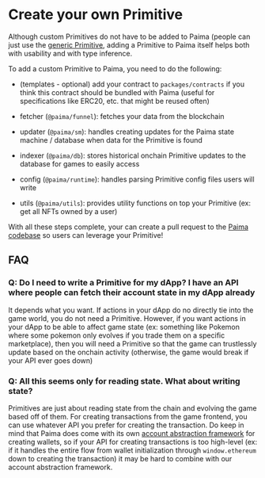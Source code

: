 # Create your own Primitive

Although custom Primitives do not have to be added to Paima (people can just use the [generic Primitive](./999-Generic.md), adding a Primitive to Paima itself helps both with usability and with type inference.

To add a custom Primitive to Paima, you need to do the following:

- (templates - optional) add your contract to `packages/contracts` if you think this contract should be bundled with Paima (useful for specifications like ERC20, etc. that might be reused often)


- fetcher (`@paima/funnel`): fetches your data from the blockchain
- updater (`@paima/sm`): handles creating updates for the Paima state machine / database when data for the Primitive is found
- indexer (`@paima/db`): stores historical onchain Primitive updates to the database for games to easily access
- config (`@paima/runtime`): handles parsing Primitive config files users will write
- utils (`@paima/utils`): provides utility functions on top your Primitive (ex: get all NFTs owned by a user)

With all these steps complete, your can create a pull request to the [Paima codebase](https://github.com/PaimaStudios/paima-engine/) so users can leverage your Primitive!

## FAQ

### Q: Do I need to write a Primitive for my dApp? I have an API where people can fetch their account state in my dApp already

It depends what you want. If actions in your dApp do no directly tie into the game world, you do not need a Primitive. However, if you want actions in your dApp to be able to affect game state (ex: something like Pokemon where some pokemon only evolves if you trade them on a specific marketplace), then you will need a Primitive so that the game can trustlessly update based on the onchain activity (otherwise, the game would break if your API ever goes down)

### Q: All this seems only for reading state. What about writing state?

Primitives are just about reading state from the chain and evolving the game based off of them. For creating transactions from the game frontend, you can use whatever API you prefer for creating the transaction. Do keep in mind that Paima does come with its own [account abstraction framework](https://docs.paimastudios.com/home/multichain-support/wallet-layer) for creating wallets, so if your API for creating transactions is too high-level (ex: if it handles the entire flow from wallet initialization through `window.ethereum` down to creating the transaction) it may be hard to combine with our account abstraction framework.
